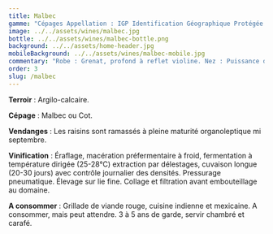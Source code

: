 ```yaml
---
title: Malbec
gamme: "Cépages Appellation : IGP Identification Géographique Protégée Pays d’Oc "
image: ../../assets/wines/malbec.jpg
bottle: ../../assets/wines/malbec-bottle.png
background: ../../assets/home-header.jpg
mobileBackground: ../../assets/wines/malbec-mobile.jpg
commentary: "Robe : Grenat, profond à reflet violine. Nez : Puissance du cépage, fruits noirs. Bouche : Epicé, tanin."
order: 3
slug: /malbec
---
```


**Terroir** : Argilo-calcaire.

**Cépage** : Malbec ou Cot.

**Vendanges** : Les raisins sont ramassés à pleine maturité organoleptique mi septembre.

**Vinification** : Éraflage, macération préfermentaire à froid, fermentation à température dirigée (25-28°C) extraction par délestages, cuvaison longue (20-30 jours) avec contrôle journalier des densités. Pressurage pneumatique. Élevage sur lie fine. Collage et filtration avant embouteillage au domaine.

**A consommer** : Grillade de viande rouge, cuisine indienne et mexicaine. A consommer, mais peut attendre. 3 à 5 ans de garde, servir chambré et carafé.
